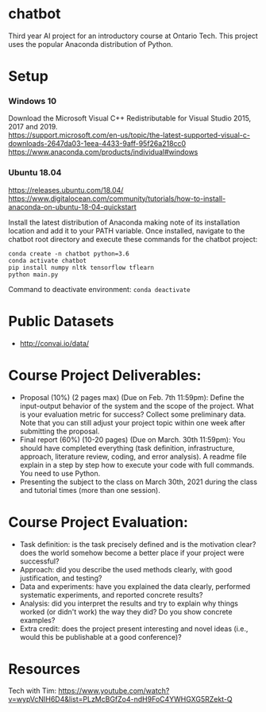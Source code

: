 # chatbot
Third year AI project for an introductory course at Ontario Tech. This project uses the popular Anaconda distribution of Python.

# Setup
### Windows 10
Download the Microsoft Visual C++ Redistributable for Visual Studio 2015, 2017 and 2019. <br />
https://support.microsoft.com/en-us/topic/the-latest-supported-visual-c-downloads-2647da03-1eea-4433-9aff-95f26a218cc0 <br />
https://www.anaconda.com/products/individual#windows <br />

### Ubuntu 18.04
https://releases.ubuntu.com/18.04/ <br />
https://www.digitalocean.com/community/tutorials/how-to-install-anaconda-on-ubuntu-18-04-quickstart <br />

Install the latest distribution of Anaconda making note of its installation location and add it to your PATH variable. Once installed, navigate to the chatbot root directory and execute these commands for the chatbot project:<br />

`conda create -n chatbot python=3.6`<br />
`conda activate chatbot`<br />
`pip install numpy nltk tensorflow tflearn`<br />
`python main.py`<br />

Command to deactivate environment: `conda deactivate`<br />

# Public Datasets
* http://convai.io/data/

# Course Project Deliverables:
* Proposal (10%) (2 pages max) (Due on Feb. 7th 11:59pm): Define the input-output behavior of
the system and the scope of the project. What is your evaluation metric for success? Collect
some preliminary data. Note that you can still adjust your project topic within one week after
submitting the proposal.
* Final report (60%) (10-20 pages) (Due on March. 30th 11:59pm): You should have completed
everything (task definition, infrastructure, approach, literature review, coding, and error
analysis). A readme file explain in a step by step how to execute your code with full commands.
You need to use Python.
* Presenting the subject to the class on March 30th, 2021 during the class and tutorial times (more
than one session).

# Course Project Evaluation:
* Task definition: is the task precisely defined and is the motivation clear? does the world
somehow become a better place if your project were successful?
* Approach: did you describe the used methods clearly, with good justification, and testing?
* Data and experiments: have you explained the data clearly, performed systematic experiments,
and reported concrete results?
* Analysis: did you interpret the results and try to explain why things worked (or didn't work) the
way they did? Do you show concrete examples?
* Extra credit: does the project present interesting and novel ideas (i.e., would this be publishable
at a good conference)?

# Resources
Tech with Tim: https://www.youtube.com/watch?v=wypVcNIH6D4&list=PLzMcBGfZo4-ndH9FoC4YWHGXG5RZekt-Q
